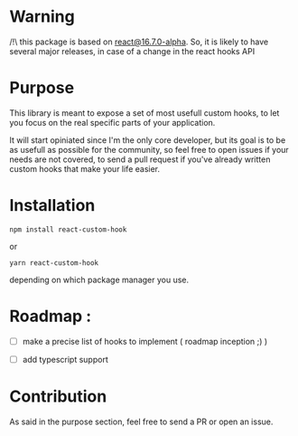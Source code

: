 # Warning

/!\ this package is based on react@16.7.0-alpha.
So, it is likely to have several major releases, in case of a change in the react hooks API

# Purpose

This library is meant to expose a set of most usefull custom hooks, to let you focus on the real specific parts of your application.

It will start opiniated since I'm the only core developer, but its goal is to be as usefull as possible for the community, so feel free to open issues if your needs are not covered, to send a pull request if you've already written custom hooks that make your life easier.

# Installation

```
npm install react-custom-hook
```
or
```
yarn react-custom-hook
```

depending on which package manager you use.

# Roadmap :

- [ ] make a precise list of hooks to implement ( roadmap inception ;) )
- [ ] add typescript support


# Contribution

As said in the purpose section, feel free to send a PR or open an issue.
